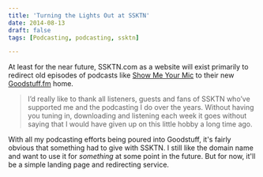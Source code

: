 ```yaml
---
title: 'Turning the Lights Out at SSKTN'
date: 2014-08-13
draft: false
tags: [Podcasting, podcasting, ssktn]

---
```


At least for the near future, SSKTN.com as a website will exist primarily to redirect old episodes of podcasts like [Show Me Your Mic](http://goodstuff.fm/smym) to their new [Goodstuff.fm](http://goodstuff.fm) home.

> I’d really like to thank all listeners, guests and fans of SSKTN who’ve supported me and the podcasting I do over the years. Without having you tuning in, downloading and listening each week it goes without saying that I would have given up on this little hobby a long time ago.

With all my podcasting efforts being poured into Goodstuff, it's fairly obvious that something had to give with SSKTN. I still like the domain name and want to use it for _something_ at some point in the future. But for now, it'll be a simple landing page and redirecting service.